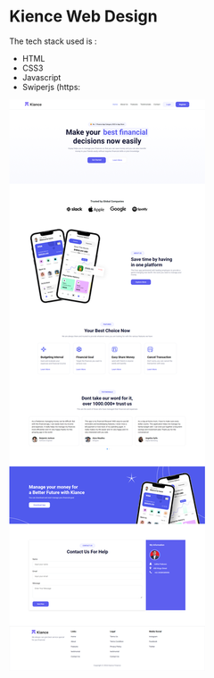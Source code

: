 # Kience Web Design

The tech stack used is :
- HTML
- CSS3
- Javascript
- Swiperjs (https:

![Screen Shot](https://github.com/aditiaprabowo3/Kiance/blob/main/assets/ss.png)
